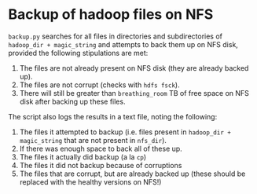 # Backup of hadoop files on NFS
`backup.py` searches for all files in directories and subdirectories of `hadoop_dir + magic_string` and attempts to back them up on NFS disk, provided the following stipulations are met:
1. The files are not already present on NFS disk (they are already backed up).
2. The files are not corrupt (checks with `hdfs fsck`).
3. There will still be greater than `breathing_room` TB of free space on NFS disk after backing up these files.

The script also logs the results in a text file, noting the following:
1. The files it attempted to backup (i.e. files present in `hadoop_dir + magic_string` that are not present in `nfs_dir`).
2. If there was enough space to back all of these up.
3. The files it actually did backup (a la `cp`)
4. The files it did not backup because of corruptions
5. The files that are corrupt, but are already backed up (these should be replaced with the healthy versions on NFS!)
